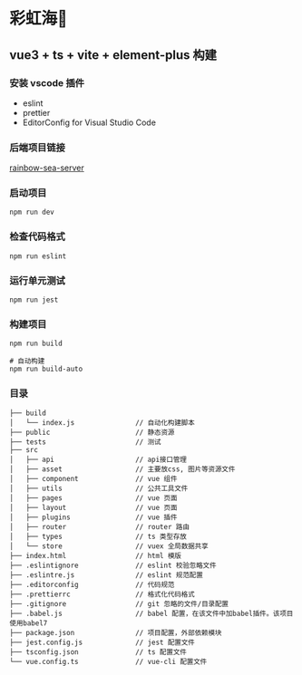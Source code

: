 # 彩虹海🌈

## vue3 + ts + vite + element-plus 构建

### 安装 vscode 插件

- eslint 
- prettier
- EditorConfig for Visual Studio Code

### 后端项目链接
[rainbow-sea-server](https://github.com/zihao-web/rainbow-sea-server)

### 启动项目

```
npm run dev
```

### 检查代码格式

```
npm run eslint
```

### 运行单元测试

```
npm run jest
```

### 构建项目

```
npm run build

# 自动构建
npm run build-auto
```

### 目录

```
├── build
│   └── index.js               // 自动化构建脚本
├── public                     // 静态资源
├── tests                      // 测试
├── src
│   ├── api                    // api接口管理
│   ├── asset                  // 主要放css, 图片等资源文件
│   ├── component              // vue 组件
│   ├── utils                  // 公共工具文件
│   ├── pages                  // vue 页面
│   ├── layout                 // vue 页面
│   ├── plugins                // vue 插件
│   ├── router                 // router 路由
│   ├── types                  // ts 类型存放
│   └── store                  // vuex 全局数据共享
├── index.html                 // html 模版
├── .eslintignore              // eslint 校验忽略文件
├── .eslintre.js               // eslint 规范配置
├── .editorconfig              // 代码规范
├── .prettierrc                // 格式化代码格式
├── .gitignore                 // git 忽略的文件/目录配置
├── .babel.js                  // babel 配置，在该文件中加babel插件。该项目使用babel7
├── package.json               // 项目配置，外部依赖模块
├── jest.config.js             // jest 配置文件
├── tsconfig.json              // ts 配置文件
└── vue.config.ts              // vue-cli 配置文件
```
